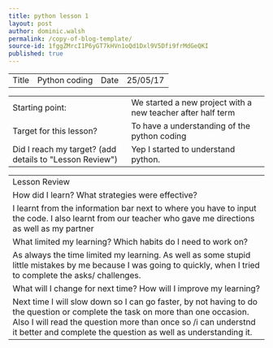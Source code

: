 ```yaml
---
title: python lesson 1
layout: post
author: dominic.walsh
permalink: /copy-of-blog-template/
source-id: 1fggZMrcI1P6yGT7kHVn1oQd1Dxl9V5Dfi9frMdGeQKI
published: true
---
```

<table>
  <tr>
    <td>Title</td>
    <td>Python coding</td>
    <td>Date</td>
    <td>25/05/17</td>
  </tr>
</table>


<table>
  <tr>
    <td>Starting point:</td>
    <td>We started a new project with a new teacher after half term</td>
  </tr>
  <tr>
    <td>Target for this lesson?</td>
    <td>To have a understanding of the python coding</td>
  </tr>
  <tr>
    <td>Did I reach my target? 
(add details to "Lesson Review")</td>
    <td> Yep I started to understand python.</td>
  </tr>
</table>


<table>
  <tr>
    <td>Lesson Review</td>
  </tr>
  <tr>
    <td>How did I learn? What strategies were effective? </td>
  </tr>
  <tr>
    <td>I learnt from the information bar next to where you have to input the code. I also learnt from our teacher who gave me directions as well as my partner </td>
  </tr>
  <tr>
    <td>What limited my learning? Which habits do I need to work on? </td>
  </tr>
  <tr>
    <td>As always the time limited my learning. As well as some stupid little mistakes by me because I was going to quickly, when I tried to complete the asks/ challenges.</td>
  </tr>
  <tr>
    <td>What will I change for next time? How will I improve my learning?</td>
  </tr>
  <tr>
    <td>Next time I will slow down so I can go faster, by not having to do the question or complete the task on more than one occasion. Also I will read the question more than once so /i can understnd it better and complete the question as well as understanding it.</td>
  </tr>
</table>


